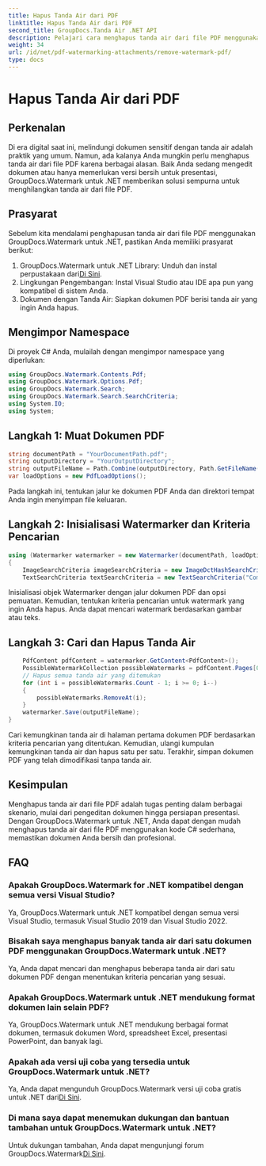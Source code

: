 ```yaml
---
title: Hapus Tanda Air dari PDF
linktitle: Hapus Tanda Air dari PDF
second_title: GroupDocs.Tanda Air .NET API
description: Pelajari cara menghapus tanda air dari file PDF menggunakan GroupDocs.Watermark untuk .NET. Langkah mudah untuk mengedit dokumen profesional.
weight: 34
url: /id/net/pdf-watermarking-attachments/remove-watermark-pdf/
type: docs
---
```

# Hapus Tanda Air dari PDF

## Perkenalan
Di era digital saat ini, melindungi dokumen sensitif dengan tanda air adalah praktik yang umum. Namun, ada kalanya Anda mungkin perlu menghapus tanda air dari file PDF karena berbagai alasan. Baik Anda sedang mengedit dokumen atau hanya memerlukan versi bersih untuk presentasi, GroupDocs.Watermark untuk .NET memberikan solusi sempurna untuk menghilangkan tanda air dari file PDF.
## Prasyarat
Sebelum kita mendalami penghapusan tanda air dari file PDF menggunakan GroupDocs.Watermark untuk .NET, pastikan Anda memiliki prasyarat berikut:
1.  GroupDocs.Watermark untuk .NET Library: Unduh dan instal perpustakaan dari[Di Sini](https://releases.groupdocs.com/Watermark/net/).
2. Lingkungan Pengembangan: Instal Visual Studio atau IDE apa pun yang kompatibel di sistem Anda.
3. Dokumen dengan Tanda Air: Siapkan dokumen PDF berisi tanda air yang ingin Anda hapus.

## Mengimpor Namespace
Di proyek C# Anda, mulailah dengan mengimpor namespace yang diperlukan:
```csharp
using GroupDocs.Watermark.Contents.Pdf;
using GroupDocs.Watermark.Options.Pdf;
using GroupDocs.Watermark.Search;
using GroupDocs.Watermark.Search.SearchCriteria;
using System.IO;
using System;
```
## Langkah 1: Muat Dokumen PDF
```csharp
string documentPath = "YourDocumentPath.pdf";
string outputDirectory = "YourOutputDirectory";
string outputFileName = Path.Combine(outputDirectory, Path.GetFileName(documentPath));
var loadOptions = new PdfLoadOptions();
```
Pada langkah ini, tentukan jalur ke dokumen PDF Anda dan direktori tempat Anda ingin menyimpan file keluaran.
## Langkah 2: Inisialisasi Watermarker dan Kriteria Pencarian
```csharp
using (Watermarker watermarker = new Watermarker(documentPath, loadOptions))
{
    ImageSearchCriteria imageSearchCriteria = new ImageDctHashSearchCriteria(Constants.LogoPng);
    TextSearchCriteria textSearchCriteria = new TextSearchCriteria("Company Name");
```
Inisialisasi objek Watermarker dengan jalur dokumen PDF dan opsi pemuatan. Kemudian, tentukan kriteria pencarian untuk watermark yang ingin Anda hapus. Anda dapat mencari watermark berdasarkan gambar atau teks.
## Langkah 3: Cari dan Hapus Tanda Air
```csharp
    PdfContent pdfContent = watermarker.GetContent<PdfContent>();
    PossibleWatermarkCollection possibleWatermarks = pdfContent.Pages[0].Search(imageSearchCriteria.Or(textSearchCriteria));
    // Hapus semua tanda air yang ditemukan
    for (int i = possibleWatermarks.Count - 1; i >= 0; i--)
    {
        possibleWatermarks.RemoveAt(i);
    }
    watermarker.Save(outputFileName);
}
```
Cari kemungkinan tanda air di halaman pertama dokumen PDF berdasarkan kriteria pencarian yang ditentukan. Kemudian, ulangi kumpulan kemungkinan tanda air dan hapus satu per satu. Terakhir, simpan dokumen PDF yang telah dimodifikasi tanpa tanda air.

## Kesimpulan
Menghapus tanda air dari file PDF adalah tugas penting dalam berbagai skenario, mulai dari pengeditan dokumen hingga persiapan presentasi. Dengan GroupDocs.Watermark untuk .NET, Anda dapat dengan mudah menghapus tanda air dari file PDF menggunakan kode C# sederhana, memastikan dokumen Anda bersih dan profesional.
## FAQ
### Apakah GroupDocs.Watermark for .NET kompatibel dengan semua versi Visual Studio?
Ya, GroupDocs.Watermark untuk .NET kompatibel dengan semua versi Visual Studio, termasuk Visual Studio 2019 dan Visual Studio 2022.
### Bisakah saya menghapus banyak tanda air dari satu dokumen PDF menggunakan GroupDocs.Watermark untuk .NET?
Ya, Anda dapat mencari dan menghapus beberapa tanda air dari satu dokumen PDF dengan menentukan kriteria pencarian yang sesuai.
### Apakah GroupDocs.Watermark untuk .NET mendukung format dokumen lain selain PDF?
Ya, GroupDocs.Watermark untuk .NET mendukung berbagai format dokumen, termasuk dokumen Word, spreadsheet Excel, presentasi PowerPoint, dan banyak lagi.
### Apakah ada versi uji coba yang tersedia untuk GroupDocs.Watermark untuk .NET?
 Ya, Anda dapat mengunduh GroupDocs.Watermark versi uji coba gratis untuk .NET dari[Di Sini](https://releases.groupdocs.com/).
### Di mana saya dapat menemukan dukungan dan bantuan tambahan untuk GroupDocs.Watermark untuk .NET?
 Untuk dukungan tambahan, Anda dapat mengunjungi forum GroupDocs.Watermark[Di Sini](https://forum.groupdocs.com/c/watermark/19).